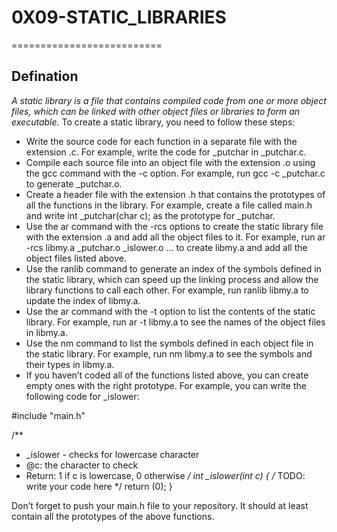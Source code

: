 # 0X09-STATIC_LIBRARIES #
==========================
## Defination ##

_A static library is a file that contains compiled code from one or more object files, which can be linked with other object files or libraries to form an executable._ To create a static library, you need to follow these steps:

* Write the source code for each function in a separate file with the extension .c. For example, write the code for _putchar in _putchar.c.
* Compile each source file into an object file with the extension .o using the gcc command with the -c option. For example, run gcc -c _putchar.c to generate _putchar.o.
* Create a header file with the extension .h that contains the prototypes of all the functions in the library. For example, create a file called main.h and write int _putchar(char c); as the prototype for _putchar.
* Use the ar command with the -rcs options to create the static library file with the extension .a and add all the object files to it. For example, run ar -rcs libmy.a _putchar.o _islower.o ... to create libmy.a and add all the object files listed above.
* Use the ranlib command to generate an index of the symbols defined in the static library, which can speed up the linking process and allow the library functions to call each other. For example, run ranlib libmy.a to update the index of libmy.a.
* Use the ar command with the -t option to list the contents of the static library. For example, run ar -t libmy.a to see the names of the object files in libmy.a.
* Use the nm command to list the symbols defined in each object file in the static library. For example, run nm libmy.a to see the symbols and their types in libmy.a.
* If you haven’t coded all of the functions listed above, you can create empty ones with the right prototype. For example, you can write the following code for _islower:

#include "main.h"

/**
 * _islower - checks for lowercase character
  * @c: the character to check
   * Return: 1 if c is lowercase, 0 otherwise
    */
    int _islower(int c)
    {
        /* TODO: write your code here */
	    return (0);
	    }

Don’t forget to push your main.h file to your repository. It should at least contain all the prototypes of the above functions.
